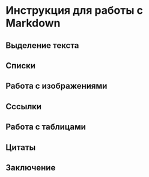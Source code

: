 # Инструкция для работы с Markdown  

## Выделение текста  

## Списки

## Работа с изображениями

## Сссылки 

## Работа с таблицами

## Цитаты 

## Заключение